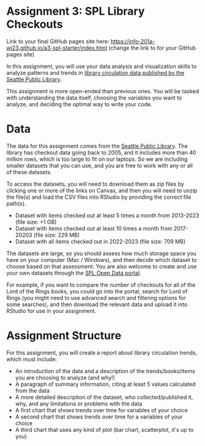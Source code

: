 # Assignment 3: SPL Library Checkouts

Link to your final GitHub pages site here: https://info-201a-wi23.github.io/a3-spl-starter/index.html (change the link to for your GitHub pages site)

In this assignment, you will use your data analysis and visualization skills to analyze patterns and trends in [library circulation data published by the Seattle Public Library](https://data.seattle.gov/Community/Checkouts-by-Title/tmmm-ytt6).

This assignment is more open-ended than previous ones. You will be tasked with understanding the data itself, choosing the variables you want to analyze, and deciding the optimal way to write your code.

# Data

The data for this assignment comes from the [Seattle Public Library](https://data.seattle.gov/Community/Checkouts-by-Title/tmmm-ytt6). The library has checkout data going back to 2005, and it includes more than 40 million rows, which is too large to fit on our laptops. So we are including smaller datasets that you can use, and you are free to work with any or all of these datasets.

To access the datasets, you will need to download them as zip files by clicking one or more of the links on Canvas, and then you will need to unzip the file(s) and load the CSV files into RStudio by providing the correct file path(s). 

- Dataset with items checked out at least 5 times a month from 2013-2023 (file size: +1 GB) 
- Dataset with items checked out at least 10 times a month from 2017-20203 (file size: 229 MB)
- Dataset with all items checked out in 2022-2023 (file size: 709 MB)

The datasets are large, so you should assess how much storage space you have on your computer (Mac / Windows), and then decide which dataset to choose based on that assessment. You are also welcome to create and use your own datasets through the [SPL Open Data portal](https://data.seattle.gov/Community/Checkouts-by-Title/tmmm-ytt6/explore).

For example, if you want to compare the number of checkouts for all of the Lord of the Rings books, you could go into the portal, search for Lord of Rings (you might need to use advanced search and filtering options for some searches), and then download the relevant data and upload it into RStudio for use in your assignment.

# Assignment Structure

For this assignment, you will create a report about library circulation trends, which must include:

- An introduction of the data and a description of the trends/books/items you are choosing to analyze (and why!) 
- A paragraph of summary information, citing at least 5 values calculated from the data
- A more detailed description of the dataset, who collected/published it, why, and any limitations or problems with the data
- A first chart that shows trends over time for variables of your choice
- A second chart that shows trends over time for a variables of your choice
- A third chart that uses any kind of plot (bar chart, scatterplot, it's up to you)
